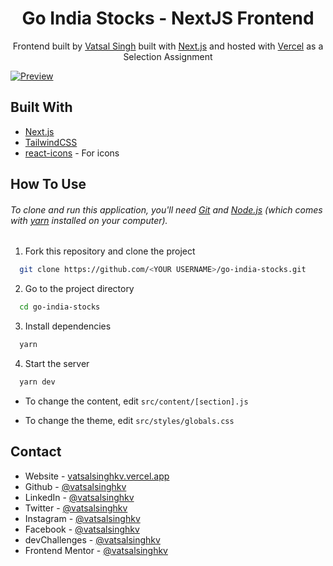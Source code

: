 <h1 align="center">
Go India Stocks - NextJS Frontend
</h1>

<p align="center">
  Frontend built by <a href="https://vatsalsinghkv.vercel.app" target="_blank">Vatsal Singh</a> built with <a href="https://nextjs.org/" target="_blank">Next.js</a> and hosted with <a href="https://vercel.com/" target="_blank">Vercel</a> as a Selection Assignment
</p>

[![Preview](https://github-production-user-asset-6210df.s3.amazonaws.com/68834718/250514202-30f61616-4cea-4d19-b4d0-a7796b103439.png)](https://go-india-stocks-kv.vercel.app/)

## Built With

- [Next.js](https://nextjs.org/)
- [TailwindCSS](https://tailwindcss.com/)
- [react-icons](https://react-icons.github.io/react-icons) - For icons

## How To Use

###### To clone and run this application, you'll need [Git](https://git-scm.com) and [Node.js](https://nodejs.org/en/download/) (which comes with [yarn](https://yarnpkg.com) installed on your computer).

1. Fork this repository and clone the project

```bash
  git clone https://github.com/<YOUR USERNAME>/go-india-stocks.git
```

2. Go to the project directory

```bash
  cd go-india-stocks
```

3. Install dependencies

```bash
  yarn
```

4. Start the server

```bash
  yarn dev
```

- To change the content, edit `src/content/[section].js`

- To change the theme, edit `src/styles/globals.css`

## Contact

- Website - [vatsalsinghkv.vercel.app](https://vatsalsinghkv.vercel.app)
- Github - [@vatsalsinghkv](https://github.com/vatsalsinghkv)
- LinkedIn - [@vatsalsinghkv](https://www.linkedin.com/in/vatsalsinghkv/)
- Twitter - [@vatsalsinghkv](https://www.twitter.com/vatsalsinghkv)
- Instagram - [@vatsalsinghkv](https://www.instagram.com/vatsalsinghkv)
- Facebook - [@vatsalsinghkv](https://www.facebook.com/vatsal.singh.kv)
- devChallenges - [@vatsalsinghkv](https://devchallenges.io/portfolio/vatsalsinghkv)
- Frontend Mentor - [@vatsalsinghkv](https://www.frontendmentor.io/profile/vatsalsinghkv)
